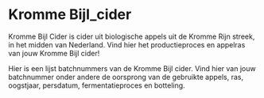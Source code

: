 # Kromme Bijl_cider
Kromme Bijl Cider is cider uit biologische appels uit de Kromme Rijn streek, in het midden van Nederland. 
Vind hier het productieproces en appelras van jouw Kromme Bijl cider!

Hier is een lijst batchnummers van de Kromme Bijl cider. Vind hier van jouw batchnummer onder andere de oorsprong van de gebruikte appels, ras, oogstjaar, persdatum, fermentatieproces en botteling.
